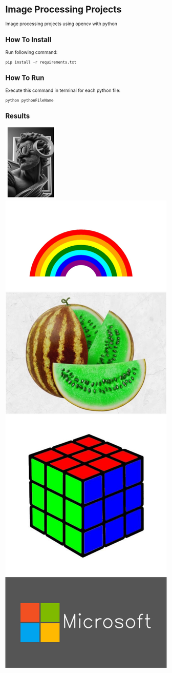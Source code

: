 # Image Processing Projects
Image processing projects using opencv with python

## How To Install
Run following command:
```
pip install -r requirements.txt
```

## How To Run
Execute this command in terminal for each python file:
```
python pythonFileName
```

## Results
![output](./outputs/output.png)
![output](./outputs/rainbow.jpg)
![output](./outputs/materwelon.jpg)
![output](./outputs/cube.jpg)
![output](./outputs/microsoft.jpg)